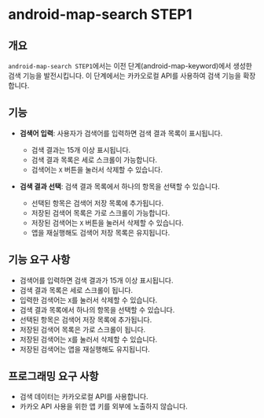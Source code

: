 # android-map-search STEP1

## 개요

`android-map-search STEP1`에서는 이전 단계(android-map-keyword)에서 생성한 검색 기능을 발전시킵니다. 이 단계에서는 카카오로컬 API를 사용하여 검색 기능을 확장합니다.

## 기능

- **검색어 입력**: 사용자가 검색어를 입력하면 검색 결과 목록이 표시됩니다.
    - 검색 결과는 15개 이상 표시됩니다.
    - 검색 결과 목록은 세로 스크롤이 가능합니다.
    - 검색어는 `X` 버튼을 눌러서 삭제할 수 있습니다.

- **검색 결과 선택**: 검색 결과 목록에서 하나의 항목을 선택할 수 있습니다.
    - 선택된 항목은 검색어 저장 목록에 추가됩니다.
    - 저장된 검색어 목록은 가로 스크롤이 가능합니다.
    - 저장된 검색어는 `X` 버튼을 눌러서 삭제할 수 있습니다.
    - 앱을 재실행해도 검색어 저장 목록은 유지됩니다.

## 기능 요구 사항

- 검색어를 입력하면 검색 결과가 15개 이상 표시됩니다.
- 검색 결과 목록은 세로 스크롤이 됩니다.
- 입력한 검색어는 `X`를 눌러서 삭제할 수 있습니다.
- 검색 결과 목록에서 하나의 항목을 선택할 수 있습니다.
- 선택된 항목은 검색어 저장 목록에 추가됩니다.
- 저장된 검색어 목록은 가로 스크롤이 됩니다.
- 저장된 검색어는 `X`를 눌러서 삭제할 수 있습니다.
- 저장된 검색어는 앱을 재실행해도 유지됩니다.

## 프로그래밍 요구 사항

- 검색 데이터는 카카오로컬 API를 사용합니다.
- 카카오 API 사용을 위한 앱 키를 외부에 노출하지 않습니다.